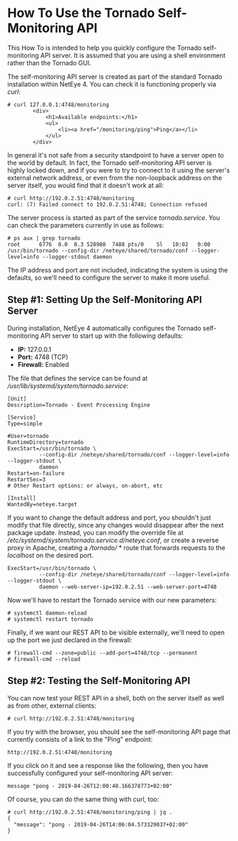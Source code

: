# <a id="tornado-howto-api"></a> How To Use the Tornado Self-Monitoring API

This How To is intended to help you quickly configure the Tornado self-monitoring API server.
It is assumed that you are using a shell environment rather than the Tornado GUI.

The self-monitoring API server is created as part of the standard Tornado installation within
NetEye 4.  You can check it is functioning properly via *curl*:
```
# curl 127.0.0.1:4748/monitoring
        <div>
            <h1>Available endpoints:</h1>
            <ul>
                <li><a href="/monitoring/ping">Ping</a></li>
            </ul>
        </div>
```

In general it's not safe from a security standpoint to have a server open to the world by default.
In fact, the Tornado self-monitoring API server is highly locked down, and if you were to try to
connect to it using the server's external network address, or even from the non-loopback address
on the server itself, you would find that it doesn't work at all:
```
# curl http://192.0.2.51:4748/monitoring
curl: (7) Failed connect to 192.0.2.51:4748; Connection refused
```

The server process is started as part of the service *tornado.service*.  You can check the
parameters currently in use as follows:
```
# ps aux | grep tornado
root      6776  0.0  0.3 528980  7488 pts/0    Sl   10:02   0:00 /usr/bin/tornado --config-dir /neteye/shared/tornado/conf --logger-level=info --logger-stdout daemon
```

The IP address and port are not included, indicating the system is using the defaults, so we'll
need to configure the server to make it more useful.



## <a id="tornado-howto-api-configuration"></a> Step #1:  Setting Up the Self-Monitoring API Server

During installation, NetEye 4 automatically configures the Tornado self-monitoring API server
to start up with the following defaults:
* **IP:**  127.0.0.1
* **Port:**  4748 (TCP)
* **Firewall:**  Enabled

The file that defines the service can be found at */usr/lib/systemd/system/tornado.service*:
```
[Unit]
Description=Tornado - Event Processing Engine

[Service]
Type=simple

#User=tornado
RuntimeDirectory=tornado
ExecStart=/usr/bin/tornado \
          --config-dir /neteye/shared/tornado/conf --logger-level=info --logger-stdout \
          daemon
Restart=on-failure
RestartSec=3
# Other Restart options: or always, on-abort, etc

[Install]
WantedBy=neteye.target
```

If you want to change the default address and port, you shouldn't just modify that file directly,
since any changes would disappear after the next package update.  Instead, you can modify the
override file at */etc/systemd/system/tornado.service.d/neteye.conf*, or create a reverse proxy
in Apache, creating a */tornado/* * route that forwards requests to the *localhost* on the
desired port.
```
ExecStart=/usr/bin/tornado \
          --config-dir /neteye/shared/tornado/conf --logger-level=info --logger-stdout \
          daemon --web-server-ip=192.0.2.51 --web-server-port=4748
```

Now we'll have to restart the Tornado service with our new parameters:
```
# systemctl daemon-reload
# systemctl restart tornado
```

<!-- Need to fix the firewall/zone part -->
Finally, if we want our REST API to be visible externally, we'll need to open up the port
we just declared in the firewall:
```
# firewall-cmd --zone=public --add-port=4748/tcp --permanent
# firewall-cmd --reload
```

<!-- Should we mention 0.0.0.0?  If so, what specifically about it? -->



## <a id="tornado-howto-api-testing"></a>  Step #2:  Testing the Self-Monitoring API

You can now test your REST API in a shell, both on the server itself as well as from other,
external clients:
```
# curl http://192.0.2.51:4748/monitoring
```

If you try with the browser, you should see the self-monitoring API page that currently consists
of a link to the "Ping" endpoint: 
```
http://192.0.2.51:4748/monitoring
```

If you click on it and see a response like the following, then you have successfully configured
your self-monitoring API server:
```
message	"pong - 2019-04-26T12:00:40.166378773+02:00"
```

Of course, you can do the same thing with curl, too:
```
# curl http://192.0.2.51:4748/monitoring/ping | jq .
{
  "message": "pong - 2019-04-26T14:06:04.573329037+02:00"
}
```
